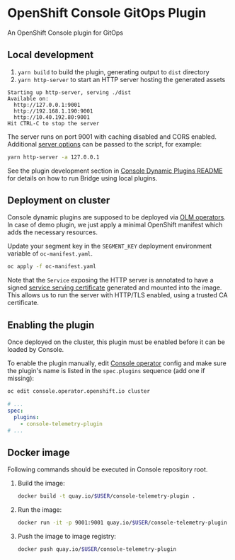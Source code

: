# OpenShift Console GitOps Plugin

An OpenShift Console plugin for GitOps

## Local development

1. `yarn build` to build the plugin, generating output to `dist` directory
2. `yarn http-server` to start an HTTP server hosting the generated assets

```
Starting up http-server, serving ./dist
Available on:
  http://127.0.0.1:9001
  http://192.168.1.190:9001
  http://10.40.192.80:9001
Hit CTRL-C to stop the server
```

The server runs on port 9001 with caching disabled and CORS enabled. Additional
[server options](https://github.com/http-party/http-server#available-options) can be passed to
the script, for example:

```sh
yarn http-server -a 127.0.0.1
```

See the plugin development section in
[Console Dynamic Plugins README](https://github.com/openshift/console/tree/master/frontend/packages/console-dynamic-plugin-sdk/README.md) for details on how to run Bridge using local plugins.

## Deployment on cluster

Console dynamic plugins are supposed to be deployed via [OLM operators](https://github.com/operator-framework).
In case of demo plugin, we just apply a minimal OpenShift manifest which adds the necessary resources.

Update your segment key in the `SEGMENT_KEY` deployment environment variable of `oc-manifest.yaml`.

```sh
oc apply -f oc-manifest.yaml
```

Note that the `Service` exposing the HTTP server is annotated to have a signed
[service serving certificate](https://docs.openshift.com/container-platform/4.6/security/certificates/service-serving-certificate.html)
generated and mounted into the image. This allows us to run the server with HTTP/TLS enabled, using
a trusted CA certificate.

## Enabling the plugin

Once deployed on the cluster, this plugin must be enabled before it can be loaded by Console.

To enable the plugin manually, edit [Console operator](https://github.com/openshift/console-operator)
config and make sure the plugin's name is listed in the `spec.plugins` sequence (add one if missing):

```sh
oc edit console.operator.openshift.io cluster
```

```yaml
# ...
spec:
  plugins:
    - console-telemetry-plugin
# ...
```

## Docker image

Following commands should be executed in Console repository root.

1. Build the image:
   ```sh
   docker build -t quay.io/$USER/console-telemetry-plugin .
   ```
2. Run the image:
   ```sh
   docker run -it -p 9001:9001 quay.io/$USER/console-telemetry-plugin
   ```
3. Push the image to image registry:
   ```sh
   docker push quay.io/$USER/console-telemetry-plugin
   ```
